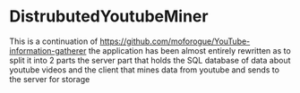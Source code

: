 # DistrubutedYoutubeMiner

This is a continuation of https://github.com/moforogue/YouTube-information-gatherer
the application has been almost entirely rewritten as to split it into 2 parts
the server part that holds the SQL database of data about youtube videos
and the client that mines data from youtube and sends to the server for storage
